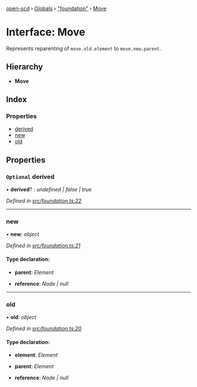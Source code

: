 [open-scd](../README.md) › [Globals](../globals.md) › ["foundation"](../modules/_foundation_.md) › [Move](_foundation_.move.md)

# Interface: Move

Represents reparenting of `move.old.element` to `move.new.parent`.

## Hierarchy

* **Move**

## Index

### Properties

* [derived](_foundation_.move.md#optional-derived)
* [new](_foundation_.move.md#new)
* [old](_foundation_.move.md#old)

## Properties

### `Optional` derived

• **derived**? : *undefined | false | true*

*Defined in [src/foundation.ts:22](https://github.com/openscd/open-scd/blob/b4790ce/src/foundation.ts#L22)*

___

###  new

• **new**: *object*

*Defined in [src/foundation.ts:21](https://github.com/openscd/open-scd/blob/b4790ce/src/foundation.ts#L21)*

#### Type declaration:

* **parent**: *Element*

* **reference**: *Node | null*

___

###  old

• **old**: *object*

*Defined in [src/foundation.ts:20](https://github.com/openscd/open-scd/blob/b4790ce/src/foundation.ts#L20)*

#### Type declaration:

* **element**: *Element*

* **parent**: *Element*

* **reference**: *Node | null*
